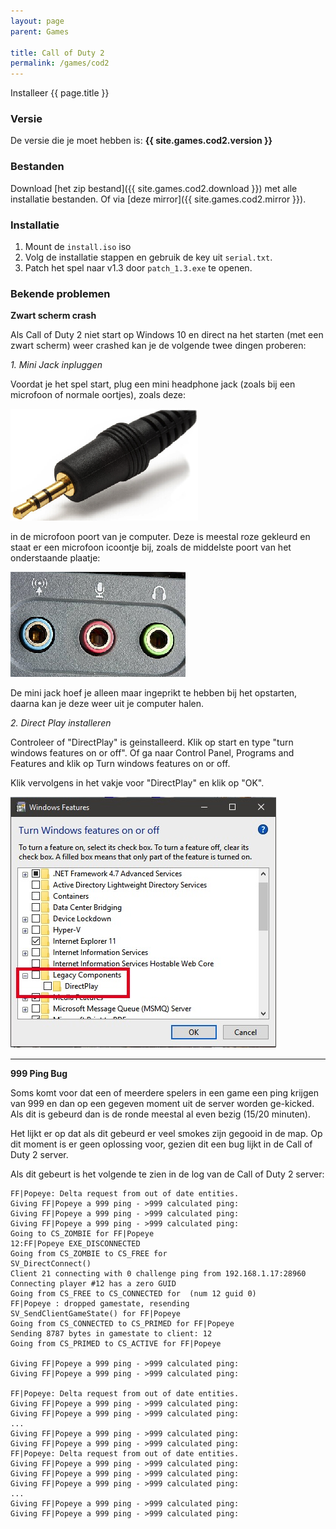 ```yaml
---
layout: page
parent: Games

title: Call of Duty 2
permalink: /games/cod2
---
```


Installeer {{ page.title }}

### Versie

De versie die je moet hebben is: **{{ site.games.cod2.version }}**

### Bestanden

Download [het zip bestand]({{ site.games.cod2.download }}) met alle installatie bestanden.
Of via [deze mirror]({{ site.games.cod2.mirror }}).

### Installatie

1. Mount de `install.iso` iso
2. Volg de installatie stappen en gebruik de key uit `serial.txt`.
3. Patch het spel naar v1.3 door `patch_1.3.exe` te openen.

### Bekende problemen

**Zwart scherm crash**

Als Call of Duty 2 niet start op Windows 10 en direct na het starten (met een zwart scherm) weer crashed kan je de volgende twee dingen proberen:

_1. Mini Jack inpluggen_

Voordat je het spel start, plug een mini headphone jack (zoals bij een microfoon of normale oortjes), zoals deze:

![Screenshot](/assets/img/game/mini-jack.jpg)

in de microfoon poort van je computer. Deze is meestal roze gekleurd en staat er een microfoon icoontje bij, zoals de middelste poort van het onderstaande plaatje:

![Screenshot](/assets/img/game/audio-ports.jpg)

De mini jack hoef je alleen maar ingeprikt te hebben bij het opstarten, daarna kan je deze weer uit je computer halen.

_2. Direct Play installeren_

Controleer of "DirectPlay" is geinstalleerd. Klik op start en type "turn windows features on or off". Of ga naar Control Panel, Programs and Features and klik op Turn windows features on or off.

Klik vervolgens in het vakje voor "DirectPlay" en klik op "OK".

![Screenshot](/assets/img/game/windows-features-direct-play.jpg)

---

**999 Ping Bug**

Soms komt voor dat een of meerdere spelers in een game een ping krijgen van 999 en dan op een gegeven moment uit de server worden ge-kicked. Als dit is gebeurd dan is de ronde meestal al even bezig (15/20 minuten).

Het lijkt er op dat als dit gebeurd er veel smokes zijn gegooid in de map. Op dit moment is er geen oplossing voor, gezien dit een bug lijkt in de Call of Duty 2 server.

Als dit gebeurt is het volgende te zien in de log van de Call of Duty 2 server:
```
FF|Popeye: Delta request from out of date entities.
Giving FF|Popeye a 999 ping - >999 calculated ping:
Giving FF|Popeye a 999 ping - >999 calculated ping:
Giving FF|Popeye a 999 ping - >999 calculated ping:
Going to CS_ZOMBIE for FF|Popeye
12:FF|Popeye EXE_DISCONNECTED
Going from CS_ZOMBIE to CS_FREE for
SV_DirectConnect()
Client 21 connecting with 0 challenge ping from 192.168.1.17:28960
Connecting player #12 has a zero GUID
Going from CS_FREE to CS_CONNECTED for  (num 12 guid 0)
FF|Popeye : dropped gamestate, resending
SV_SendClientGameState() for FF|Popeye
Going from CS_CONNECTED to CS_PRIMED for FF|Popeye
Sending 8787 bytes in gamestate to client: 12
Going from CS_PRIMED to CS_ACTIVE for FF|Popeye

Giving FF|Popeye a 999 ping - >999 calculated ping:
Giving FF|Popeye a 999 ping - >999 calculated ping:

FF|Popeye: Delta request from out of date entities.
Giving FF|Popeye a 999 ping - >999 calculated ping:
Giving FF|Popeye a 999 ping - >999 calculated ping:
...
Giving FF|Popeye a 999 ping - >999 calculated ping:
Giving FF|Popeye a 999 ping - >999 calculated ping:
FF|Popeye: Delta request from out of date entities.
Giving FF|Popeye a 999 ping - >999 calculated ping:
Giving FF|Popeye a 999 ping - >999 calculated ping:
Giving FF|Popeye a 999 ping - >999 calculated ping:
...
Giving FF|Popeye a 999 ping - >999 calculated ping:
Giving FF|Popeye a 999 ping - >999 calculated ping:
```

